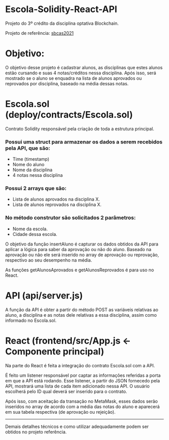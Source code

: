 # Escola-Solidity-React-API
 Projeto do 3º crédito da disciplina optativa Blockchain.

Projeto de referência: [sbcas2021](https://github.com/lifuesc/sbcas2021)

# Objetivo:

O objetivo desse projeto é cadastrar alunos, as disciplinas que estes alunos estão cursando e suas 4 notas/créditos nessa disciplina. Após isso, será mostrado se o aluno se enquadra na lista de alunos aprovados ou reprovados por disciplina, baseado na média dessas notas.

# Escola.sol (deploy/contracts/Escola.sol)

Contrato Solidity responsável pela criação de toda a estrutura principal.

### Possui uma struct para armazenar os dados a serem recebidos pela API, que são:
- Time (timestamp)
- Nome do aluno
- Nome da disciplina 
- 4 notas nessa disciplina

### Possui 2 arrays que são: 
- Lista de alunos aprovados na disciplina X. 
- Lista de alunos reprovados na disciplina X.

### No método construtor são solicitados 2 parâmetros: 
- Nome da escola.
- Cidade dessa escola. 

O objetivo da função insertAluno é capturar os dados obtidos da API para aplicar a lógica para saber da aprovação ou não do aluno. Baseado na aprovação ou não ele será inserido no array de aprovação ou reprovação, respectivo ao seu desempenho na média.

As funções getAlunosAprovados e getAlunosReprovados é para uso no React.

# API (api/server.js)

A função da API é obter a partir do método POST as variáveis relativas ao aluno, a disciplina e as notas dele relativas a essa disciplina, assim como informado no Escola.sol.

# React (frontend/src/App.js <- Componente principal)

Na parte do React é feita a integração do contrato Escola.sol com a API.

É feito um listener responsável por captar as informações referidas a porta em que a API está rodando. Esse listener, a partir do JSON fornecedo pela API, mostrará uma lista de cada item adicionado nessa API. O usuário escolherá pelo ID qual deverá ser inserido para o contrato.

Após isso, com aceitação da transação no MetaMask, esses dados serão inseridos no array de acordo com a média das notas do aluno e aparecerá em sua tabela respectiva (de aprovação ou rejeição).

---

Demais detalhes técnicos e como utilizar adequadamente podem ser obtidos no projeto referência.
